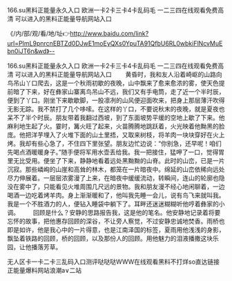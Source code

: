 166.su黑料正能量永久入口
欧洲一卡2卡三卡4卡乱码毛
一二三四在线观看免费高清
可以进入的黑料正能量导航网站入口


《/内/部/观/看/地/址👉http://www.baidu.com/link?url=PImL9pnrcnEBTZd0DJwE1moEyQXs0YpuTA91QfbU6RL0wbkiFlNcvMuEbn0iJT6n&wd》--

166.su黑料正能量永久入口
欧洲一卡2卡三卡4卡乱码毛
一二三四在线观看免费高清
可以进入的黑料正能量导航网站入口
　　黄昏时，我和友人沿着崎岖的山路向鸟吊山丫口爬去，这是一个秋雨初歇的夜晚，山中飘来了愈来愈浓的雾，使天色提前暗了下来，好在彝家山寨离鸟吊山不远，我们又有手电筒，走了近一个半时辰，便到了丫口。刚坐下来歇歇脚，一股凛冽的山风便迎面吹来，把身上那层薄汗吹得无影无踪。我不禁打了几个哆嗦。在这样的丫口，不要说秋末的夜晚，就是夏夜也呆不了半个时辰。朋友带着我翻过西坡，到了东面坡势平缓的空地上歇了下来。他麻利地生起了火。霎时，篝火旺了起来，火苗腾腾地跳跃着，火光映着他黝黑的脸庞。他把洋芋埋入了火堆下面的山土里捂，又取来树枝，将羊肉一块块穿好在火上烤。我却有些心急了，不住四下里张望。朋友边忙边说：“你别急，还早呢！咱们先喝点酒暖暖身子。”随手便将军用水壶丢给我。我一把接住，猛呷了一口，觉得胃里无比受用。便坐了下来，静静地看着远处黑黝黝的山脊。此时的山峦，已是一片沉寂。那些嶙峋的山崖和高耸的林木，都笼在一片暗夜中。绵延的山峦依稀向远处尽力伸展着。一层层浓雾漫了上来，在暗夜中缓缓流动，转瞬间，连山的轮廓也隐没在雾中了，只能看见火堆周围几尺远的景物。我和朋友漫不经心地闲聊着，一边喝酒一边吃着烤羊肉。身上渐渐暖和了，他叫我先睡一会儿，说有鸟飞来就叫我。我是一个不胜酒力的人，便钻入睡袋中躺下了。耳畔还迷迷糊糊听他哼着彝家的小调。
　　回顾是什么？安静的思路报告我，这是他的笔名。他安静地记录着将要忘怀的故事，把他惠存回顾的深谷，不让旁人察觉，不过安静忠诚地焚香。雨桥也即是如许，他是我心中的一片得意，也是江南泽国的标签，夏雨用他浅浅的身影，飘坠着铁路的回顾，桥的回顾，以及那份人的回顾。用他魅力的泪液播撒这块乐园，让他播落芳草。





无人区卡一卡二卡三乱码入口测评哒哒哒WWW在线观看黑料不打烊so直达链接正能量爆料网站浪潮a∨二站
